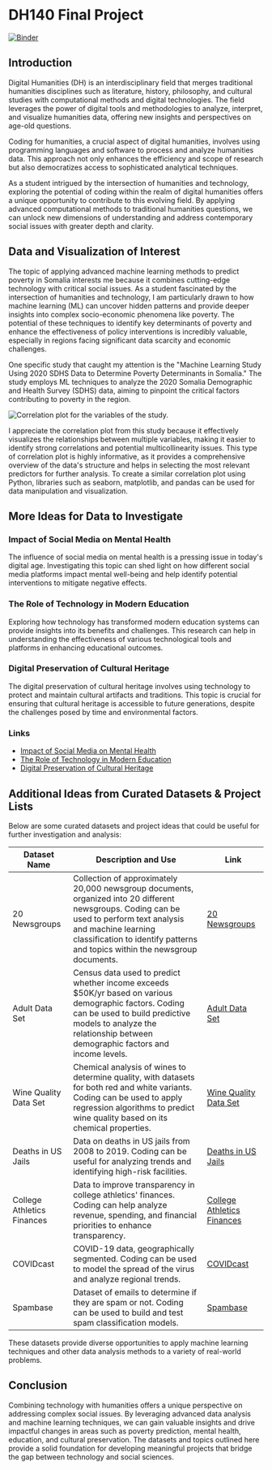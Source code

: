 # DH140 Final Project

[![Binder](https://mybinder.org/badge_logo.svg)](https://mybinder.org/v2/gh/atirumal/DH140-Final-Project/main)

## Introduction 

Digital Humanities (DH) is an interdisciplinary field that merges traditional humanities disciplines such as literature, history, philosophy, and cultural studies with computational methods and digital technologies. The field leverages the power of digital tools and methodologies to analyze, interpret, and visualize humanities data, offering new insights and perspectives on age-old questions. 

Coding for humanities, a crucial aspect of digital humanities, involves using programming languages and software to process and analyze humanities data. This approach not only enhances the efficiency and scope of research but also democratizes access to sophisticated analytical techniques.

As a student intrigued by the intersection of humanities and technology, exploring the potential of coding within the realm of digital humanities offers a unique opportunity to contribute to this evolving field. By applying advanced computational methods to traditional humanities questions, we can unlock new dimensions of understanding and address contemporary social issues with greater depth and clarity.


## Data and Visualization of Interest
The topic of applying advanced machine learning methods to predict poverty in Somalia interests me because it combines cutting-edge technology with critical social issues. As a student fascinated by the intersection of humanities and technology, I am particularly drawn to how machine learning (ML) can uncover hidden patterns and provide deeper insights into complex socio-economic phenomena like poverty. The potential of these techniques to identify key determinants of poverty and enhance the effectiveness of policy interventions is incredibly valuable, especially in regions facing significant data scarcity and economic challenges.

One specific study that caught my attention is the "Machine Learning Study Using 2020 SDHS Data to Determine Poverty Determinants in Somalia." The study employs ML techniques to analyze the 2020 Somalia Demographic and Health Survey (SDHS) data, aiming to pinpoint the critical factors contributing to poverty in the region.

![Correlation plot for the variables of the study.](https://www.ncbi.nlm.nih.gov/pmc/articles/PMC10933372/bin/41598_2024_56466_Fig2_HTML.jpg)

I appreciate the correlation plot from this study because it effectively visualizes the relationships between multiple variables, making it easier to identify strong correlations and potential multicollinearity issues. This type of correlation plot is highly informative, as it provides a comprehensive overview of the data's structure and helps in selecting the most relevant predictors for further analysis. To create a similar correlation plot using Python, libraries such as seaborn, matplotlib, and pandas can be used for data manipulation and visualization.

## More Ideas for Data to Investigate
### Impact of Social Media on Mental Health
The influence of social media on mental health is a pressing issue in today's digital age. Investigating this topic can shed light on how different social media platforms impact mental well-being and help identify potential interventions to mitigate negative effects.

### The Role of Technology in Modern Education
Exploring how technology has transformed modern education systems can provide insights into its benefits and challenges. This research can help in understanding the effectiveness of various technological tools and platforms in enhancing educational outcomes.

### Digital Preservation of Cultural Heritage
The digital preservation of cultural heritage involves using technology to protect and maintain cultural artifacts and traditions. This topic is crucial for ensuring that cultural heritage is accessible to future generations, despite the challenges posed by time and environmental factors.

### Links
- [Impact of Social Media on Mental Health](https://www.sciencedirect.com/science/article/abs/pii/S0747563219303723)
- [The Role of Technology in Modern Education](https://education.purdue.edu/2024/01/how-has-technology-changed-education/)
- [Digital Preservation of Cultural Heritage](https://doiserbia.nb.rs/img/doi/1820-0214/2021/1820-02142100009Z.pdf)

## Additional Ideas from Curated Datasets & Project Lists
Below are some curated datasets and project ideas that could be useful for further investigation and analysis:

| Dataset Name                         | Description and Use                                                                                      | Link                                                                                                      |
|--------------------------------------|----------------------------------------------------------------------------------------------------------|-----------------------------------------------------------------------------------------------------------|
| 20 Newsgroups                        | Collection of approximately 20,000 newsgroup documents, organized into 20 different newsgroups. Coding can be used to perform text analysis and machine learning classification to identify patterns and topics within the newsgroup documents. | [20 Newsgroups](https://archive.ics.uci.edu/ml/datasets/Twenty+Newsgroups)                                 |
| Adult Data Set                       | Census data used to predict whether income exceeds $50K/yr based on various demographic factors. Coding can be used to build predictive models to analyze the relationship between demographic factors and income levels. | [Adult Data Set](https://archive.ics.uci.edu/ml/datasets/Adult)                                           |
| Wine Quality Data Set                | Chemical analysis of wines to determine quality, with datasets for both red and white variants. Coding can be used to apply regression algorithms to predict wine quality based on its chemical properties. | [Wine Quality Data Set](https://archive.ics.uci.edu/ml/datasets/Wine+Quality)                             |
| Deaths in US Jails                   | Data on deaths in US jails from 2008 to 2019. Coding can be useful for analyzing trends and identifying high-risk facilities. | [Deaths in US Jails](https://www.reuters.com/investigates/special-report/usa-jails-graphic/)               |
| College Athletics Finances           | Data to improve transparency in college athletics' finances. Coding can help analyze revenue, spending, and financial priorities to enhance transparency. | [College Athletics Finances](https://knightnewhousedata.org)                                              |
| COVIDcast                            | COVID-19 data, geographically segmented. Coding can be used to model the spread of the virus and analyze regional trends. | [COVIDcast](https://delphi.cmu.edu/covidcast/export/)                                                     |
| Spambase                             | Dataset of emails to determine if they are spam or not. Coding can be used to build and test spam classification models. | [Spambase](https://archive.ics.uci.edu/dataset/94/spambase)                                               |

These datasets provide diverse opportunities to apply machine learning techniques and other data analysis methods to a variety of real-world problems.

## Conclusion
Combining technology with humanities offers a unique perspective on addressing complex social issues. By leveraging advanced data analysis and machine learning techniques, we can gain valuable insights and drive impactful changes in areas such as poverty prediction, mental health, education, and cultural preservation. The datasets and topics outlined here provide a solid foundation for developing meaningful projects that bridge the gap between technology and social sciences.

